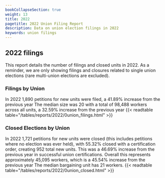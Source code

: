 ```yaml
---
bookCollapseSection: true
weight: 13
title: 2022
pagetitle: 2022 Union Filing Report
description: Data on union election filings in 2022
keywords: union filings
---
```


## 2022 filings

This report details the number of filings and closed units in 2022. As a reminder, we are only showing filings and closures related to single union elections (rare multi-union elections are excluded).

### Filings by Union
In 2022 1,890 petitions for new units were filed, a 41.89% increase from the previous year The median size was 20 with a total of 98,488 workers across all units, a 32.59% increase from the previous year
{{< readtable table="/tables/reports/2022/0union_filings.html" >}}

### Closed Elections by Union
In 2022 1,721 petitions for new units were closed (this includes petitions where no election was ever held), with 55.32% closed with a certification order, creating 952 total new units. This was a 46.69% increase from the previous year in successful union certifications. Overall this represents approximately 45,095 workers, which is a 45.54% increase from the previous year The median bargaining unit has 21 workers.
{{< readtable table="/tables/reports/2022/0union_closed.html" >}}
